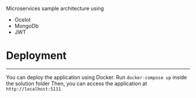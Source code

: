 Microservices sample architecture using
- Ocelot
- MongoDb
- JWT

# Deployment
---
You can deploy the application using Docker.
Run `docker-compose up` inside the solution folder
Then, you can access the application at `http://localhost:5111`